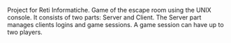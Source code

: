 Project for Reti Informatiche.
Game of the escape room using the UNIX console. It consists of two parts: Server and Client.
The Server part manages clients logins and game sessions. A game session can have up to two players.
